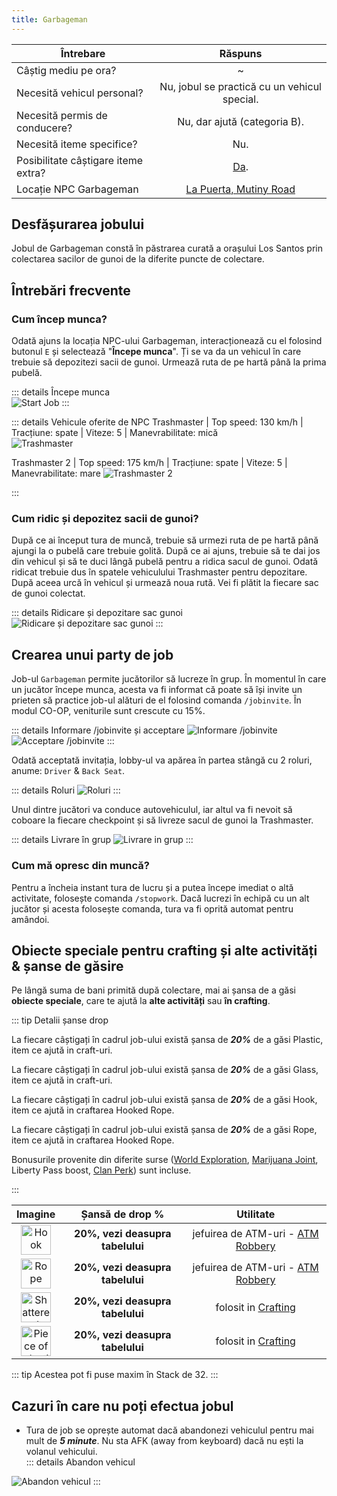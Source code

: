 ```yaml
---
title: Garbageman
---
```


| Întrebare   | Răspuns |
| ----------- | :-----------: |
| Câștig mediu pe ora? | ~<Dinero :amount='1850' /> |
| Necesită vehicul personal? | Nu, jobul se practică cu un vehicul special. |
| Necesită permis de conducere? | Nu, dar ajută (categoria B). |
| Necesită iteme specifice? | Nu. |
| Posibilitate câștigare iteme extra? | [Da](#obiecte-speciale-pentru-crafting-si-alte-activitati-sanse-de-gasire). |
| Locație NPC Garbageman | [La Puerta, Mutiny Road](https://i.imgur.com/gyUjAQG.png) |

## Desfășurarea jobului  

Jobul de Garbageman constă în păstrarea curată a orașului Los Santos prin colectarea sacilor de gunoi de la diferite puncte de colectare.  

## Întrebări frecvente

### Cum încep munca?

Odată ajuns la locația NPC-ului Garbageman, interacționează cu el folosind butonul `E` și selectează "**Începe munca**". Ți se va da un vehicul în care trebuie să depozitezi sacii de gunoi. Urmează ruta de pe hartă până la prima pubelă.


::: details Începe munca  
  <Image src="https://i.imgur.com/S8IXlzK.mp4" alt="Start Job" />
:::  

::: details Vehicule oferite de NPC 
  Trashmaster | Top speed: 130 km/h | Tracțiune: spate | Viteze: 5 | Manevrabilitate: mică  
  <Image src="https://i.imgur.com/inPyGOf.png" alt="Trashmaster" />

  Trashmaster 2 | Top speed: 175 km/h | Tracțiune: spate | Viteze: 5 | Manevrabilitate: mare
  <Image src="https://i.imgur.com/wRuGHA4.png" alt="Trashmaster 2" />
  
::: 
 
### Cum ridic și depozitez sacii de gunoi?  

După ce ai început tura de muncă, trebuie să urmezi ruta de pe hartă până ajungi la o pubelă care trebuie golită. După ce ai ajuns, trebuie să te dai jos din vehicul și să te duci lângă pubelă pentru a ridica sacul de gunoi. Odată ridicat trebuie dus în spatele vehiculului Trashmaster pentru depozitare. După aceea urcă în vehicul și urmează noua rută. Vei fi plătit la fiecare sac de gunoi colectat.

::: details Ridicare și depozitare sac gunoi  
  <Image src="https://i.imgur.com/sSapCzc.mp4" alt="Ridicare și depozitare sac gunoi" />
:::  

## Crearea unui party de job

Job-ul `Garbageman` permite jucătorilor să lucreze în grup. În momentul în care un jucător începe munca, acesta va fi informat că poate să își invite un prieten să practice job-ul alături de el folosind comanda `/jobinvite`. În modul CO-OP, veniturile sunt crescute cu 15%.

::: details Informare /jobinvite și acceptare
  <Image src="https://i.imgur.com/yHJcDb0.png" alt="Informare /jobinvite" />
  <Image src="https://i.imgur.com/umdqGOb.png" alt="Acceptare /jobinvite" />
::: 

Odată acceptată invitația, lobby-ul va apărea în partea stângă cu 2 roluri, anume: `Driver` & `Back Seat`.

::: details Roluri
  <Image src="https://i.imgur.com/lhmEwkv.png" alt="Roluri" />
::: 

Unul dintre jucători va conduce autovehiculul, iar altul va fi nevoit să coboare la fiecare checkpoint și să livreze sacul de gunoi la Trashmaster.

::: details Livrare în grup
  <Image src="https://i.imgur.com/uH3ome0.png" alt="Livrare in grup" />
:::

### Cum mă opresc din muncă?  

Pentru a încheia instant tura de lucru și a putea începe imediat o altă activitate, folosește comanda `/stopwork`. Dacă lucrezi în echipă cu un alt jucător și acesta folosește comanda, tura va fi oprită automat pentru amândoi.

## Obiecte speciale pentru crafting și alte activități & șanse de găsire  

Pe lângă suma de bani primită după colectare, mai ai șansa de a găsi **obiecte speciale**, care te ajută la **alte activități** sau **în crafting**.  

::: tip Detalii șanse drop  

La fiecare <Dinero :amount="350" /> câștigați în cadrul job-ului există șansa de _**20%**_ de a găsi Plastic, item ce ajută in craft-uri.

La fiecare <Dinero :amount="800" /> câștigați în cadrul job-ului există șansa de _**20%**_ de a găsi Glass, item ce ajută in craft-uri.

La fiecare <Dinero :amount="600" /> câștigați în cadrul job-ului există șansa de _**20%**_ de a găsi Hook, item ce ajută in craftarea Hooked Rope.

La fiecare <Dinero :amount="400 " /> câștigați în cadrul job-ului există șansa de _**20%**_ de a găsi Rope, item ce ajută in craftarea Hooked Rope.

Bonusurile provenite din diferite surse ([World Exploration](../events/world-exploration.md), [Marijuana Joint](../factions/gangs.md#marijuana-joint), Liberty Pass boost, [Clan Perk](../clans/tabs.md#perks)) sunt incluse.

:::  

| **Imagine** | **Șansă de drop %** | **Utilitate**
| :-----------: | :-----------: | :-----------: |
| <Image src="https://i.imgur.com/UXt9NNT.png" alt="Hook" width="48" label="Hook" /> |  **20%, vezi deasupra tabelului**  | jefuirea de ATM-uri - [ATM Robbery](../illegal-activities/robberies/atm-robbery) |
| <Image src="https://i.imgur.com/GarEQ1P.png" alt="Rope" width="48" label="Rope" /> |  **20%, vezi deasupra tabelului** | jefuirea de ATM-uri - [ATM Robbery](../illegal-activities/robberies/atm-robbery) |
| <Image src="https://i.imgur.com/hUMaLGq.png" alt="Shattered Glass" width="48" label="Shattered Glass" /> | **20%, vezi deasupra tabelului**  | folosit in [Crafting](../general/crafting) |
| <Image src="https://i.imgur.com/4CZcmp2.png" alt="Piece of plastic" width="48" label="Piece of plastic" /> | **20%, vezi deasupra tabelului** | folosit in [Crafting](../general/crafting) |

::: tip Acestea pot fi puse maxim în Stack de 32.
:::

## Cazuri în care nu poți efectua jobul  

- Tura de job se oprește automat dacă abandonezi vehiculul pentru mai mult de _**5 minute**_. Nu sta AFK (away from keyboard) dacă nu ești la volanul vehicului.  
::: details Abandon vehicul  
<Image src="https://i.imgur.com/ENhmJFT.png" alt="Abandon vehicul" />
:::  
